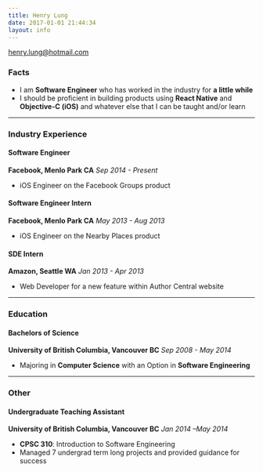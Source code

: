 ```yaml
---
title: Henry Lung
date: 2017-01-01 21:44:34
layout: info
---
```

henry.lung@hotmail.com
<!-- More -->
### Facts
- I am **Software Engineer** who has worked in the industry for **a little while**
- I should be proficient in building products using **React Native** and **Objective-C (iOS)** and whatever else that I can be taught and/or learn

---
### Industry Experience
#### Software Engineer
**Facebook, Menlo Park CA**
*Sep 2014 - Present*
- iOS Engineer on the Facebook Groups product

#### Software Engineer Intern
**Facebook, Menlo Park CA**
*May 2013 - Aug 2013*
- iOS Engineer on the Nearby Places product

#### SDE Intern
**Amazon, Seattle WA**
*Jan 2013 - Apr 2013*
- Web Developer for a new feature within Author Central website

---
### Education
#### Bachelors of Science
**University of British Columbia, Vancouver BC**
*Sep 2008 - May 2014*
- Majoring in **Computer Science** with an Option in **Software Engineering**

---
### Other
#### Undergraduate Teaching Assistant
**University of British Columbia, Vancouver BC**
*Jan 2014 –May 2014*
- **CPSC 310**: Introduction to Software Engineering   
- Managed 7 undergrad term long projects and provided guidance for success
